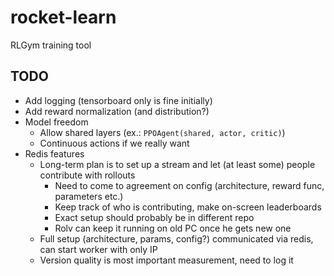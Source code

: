 # rocket-learn
RLGym training tool

## TODO
- Add logging (tensorboard only is fine initially)
- Add reward normalization (and distribution?)
- Model freedom
  - Allow shared layers (ex.: `PPOAgent(shared, actor, critic)`)
  - Continuous actions if we really want
- Redis features 
  - Long-term plan is to set up a stream and let (at least some) people contribute with rollouts
    - Need to come to agreement on config (architecture, reward func, parameters etc.)
    - Keep track of who is contributing, make on-screen leaderboards
    - Exact setup should probably be in different repo
    - Rolv can keep it running on old PC once he gets new one
  - Full setup (architecture, params, config?) communicated via redis, can start worker with only IP
  - Version quality is most important measurement, need to log it
